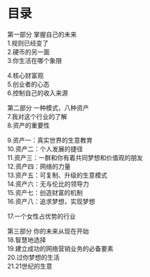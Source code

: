 # 目录
第一部分 掌握自己的未来    
  1.规则已经变了       
  2.硬币的另一面    
  3.你生活在哪个象限    
  
  4.核心财富观      
  5.创业者的心态     
  6.控制自己的收入来源      

第二部分 一种模式，八种资产      
  7.我对这个行业的了解       
  8.资产的重要性            

  9.资产一：真实世界的生意教育         
  10.资产二：个人发展的捷径          
  11.资产三：一群和你有着共同梦想和价值观的朋友          
  12.资产四：网络的力量          
  13.资产五：可复制、升级的生意模式          
  14.资产六：无与伦比的领导力          
  15.资产七：创造财富的机制          
  16.资产八：追求梦想，实现梦想           

  17.一个女性占优势的行业           

第三部分 你的未来从现在开始         
  18.智慧地选择           
  19.建立成功的网络营销业务的必备要素          
  20.过你梦想的生活             
  21.21世纪的生意            

